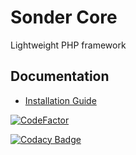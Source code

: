 # Sonder Core

Lightweight PHP framework

## Documentation

* [Installation Guide](docs/install.md)

[![CodeFactor](https://www.codefactor.io/repository/github/the-sashko/php-common-toolkit/badge)](https://www.codefactor.io/repository/github/the-sashko/php-common-toolkit)

[![Codacy Badge](https://api.codacy.com/project/badge/Grade/89ec0401e83d4ae1a3d78758ca0a5026)](https://www.codacy.com/app/common/php-common-toolkit?utm_source=github.com&amp;utm_medium=referral&amp;utm_content=the-sashko/php-common-toolkit&amp;utm_campaign=Badge_Grade)
